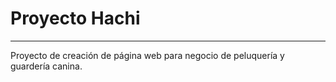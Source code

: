 # Proyecto Hachi
--------------
Proyecto de creación de página web para negocio de peluquería y guardería canina.
